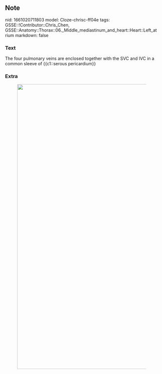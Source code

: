 ## Note
nid: 1661020711803
model: Cloze-chrisc-ff04e
tags: GSSE::!Contributor::Chris_Chen, GSSE::Anatomy::Thorax::06._Middle_mediastinum_and_heart::Heart::Left_atrium
markdown: false

### Text
<div class='toggle'>
  The four pulmonary veins are enclosed together with the SVC and
  IVC in a common sleeve of {{c1::serous pericardium}}
</div>

### Extra
<figure id="f6db5a1a-cc43-4fb1-b42b-af62ffc6aba1" class="image">
  <a href= 
  "Left%20atrium%2003c618449c9c4f3ea103f9da96bd9619/Untitled.png"><img style="width:936px"
  src="f8fb78aa6fa0a80425f90569a8145d75db29b0be.png"></a>
</figure>
